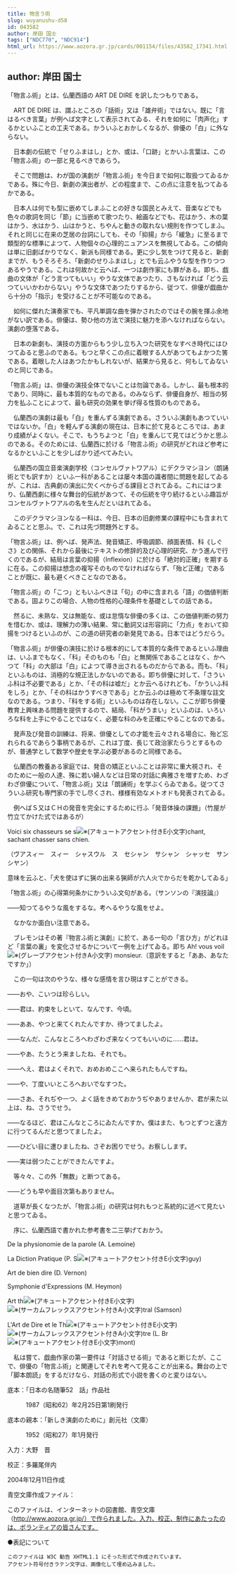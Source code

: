 ```yaml
---
title: 物言う術
slug: wuyanushu-d58
id: 043582
author: 岸田 国士
tags: ["NDC770", "NDC914"]
html_url: https://www.aozora.gr.jp/cards/001154/files/43582_17341.html
---
```


## author: 岸田 国士

「物言ふ術」とは、仏蘭西語の ART DE DIRE を訳したつもりである。

　ART DE DIRE は、謂ふところの「話術」又は「雄弁術」ではない。既に「言はるべき言葉」が例へば文字として表示されてゐる、それを如何に「肉声化」するかといふことの工夫である。かういふとおかしくなるが、俳優の「白」に外ならない。

　日本劇の伝統で「せりふまはし」とか、或は、「口跡」とかいふ言葉は、この「物言ふ術」の一部と見るべきであらう。

　そこで問題は、わが国の演劇が「物言ふ術」を今日まで如何に取扱つてゐるかである。殊に今日、新劇の演出者が、どの程度まで、この点に注意を払つてゐるかである。

　日本人は何でも型に嵌めてしまふことの好きな国民とみえて、音楽などでも色々の歌詞を同じ「節」に当嵌めて歌つたり、絵画などでも、花はかう、木の葉はかう、水はかう、山はかうと、ちやんと動きの取れない規則を作つてしまふ。それと同じに在来の芝居の台詞にしても、その「抑揚」から「緩急」に至るまで類型的な標準によつて、人物個々の心理的ニュアンスを無視してゐる。この傾向は単に旧劇ばかりでなく、新派も同様である。更に少し気をつけて見ると、新劇までが、もうそろそろ、「新劇のせりふまはし」とでも云ふやうな型を作りつつあるやうである。これは何故かと云へば、一つは劇作家にも罪がある。即ち、戯曲の文体が「どう言つてもいい」やうな文体であつたり、さもなければ「どう云つていいかわからない」やうな文体であつたりするから、従つて、俳優が戯曲から十分の「指示」を受けることが不可能なのである。

　如何に傑れた演奏家でも、平凡単調な曲を弾かされたのではその腕を揮ふ余地がない訳である。俳優は、勢ひ他の方法で演技に魅力を添へなければならない。演劇の堕落である。



　日本の新劇も、演技の方面からもう少し立ち入つた研究をなすべき時代にはひつてゐると思ふのである。もつと早くこの点に着眼する人があつてもよかつた筈である。着眼した人はあつたかもしれないが、結果から見ると、何もしてゐないのと同じである。

「物言ふ術」は、俳優の演技全体でないことは勿論である。しかし、最も根本的であり、同時に、最も本質的なものである。のみならず、俳優自身が、相当の努力を払ふことによつて、最も研究の効果を挙げ得る性質のものである。

　仏蘭西の演劇は最も「白」を重んずる演劇である。さういふ演劇もあつていいではないか。「白」を軽んずる演劇の現在は、日本に於て見るところでは、あまり成績がよくない。そこで、もうちよつと「白」を重んじて見てはどうかと思ふのである。そのためには、仏蘭西に於ける「物言ふ術」の研究がどれほど参考になるかといふことを少しばかり述べてみたい。



　仏蘭西の国立音楽演劇学校（コンセルヴァトワアル）にデクラマシヨン（朗誦術とでも訳すか）といふ一科があることは屡々本国の識者間に問題を起してゐるが、これは、古典劇の演出に欠くべからざる課目とされてゐる。これにはつまり、仏蘭西劇に様々な舞台的伝統があつて、その伝統を守り続けるといふ趣旨がコンセルヴァトワアルの名を生んだといはれてゐる。

　このデクラマシヨンなる一科は、今日、日本の旧劇修業の課程中にも含まれてゐることと思ふ。で、これは先づ問題外とする。

「物言ふ術」は、例へば、発声法、発音矯正、呼吸調節、顔面表情、科《しぐさ》との関係、それから最後にテキストの修辞的及び心理的研究、かう進んで行くのであるが、結局は言葉の抑揚（Inflexion）に於ける「絶対的正確」を期するに在る。この抑揚は想念の複写そのものでなければならず、「殆ど正確」であることが既に、最も避くべきことなのである。

「物言ふ術」の「こつ」ともいふべきは「句」の中に含まれる「語」の価値判断である。固よりこの場合、人物の性格的心理条件を基礎としての話である。

　然るに、未熟な、又は無能な、或は怠惰な俳優の多くは、この価値判断の努力を惜むか、或は、理解力の薄い結果、常に動詞又は形容詞に「力点」をおいて抑揚をつけるといふのが、この道の研究者の新発見である。日本ではどうだらう。



「物言ふ術」が俳優の演技に於ける根本的にして本質的な条件であるといふ理由は、いふまでもなく、「科」そのものも「白」と無関係であることはなく、かへつて「科」の大部は「白」によつて導き出されるものだからである。而も、「科」といふものは、消極的な規正法しかないのである。即ち俳優に対して、「さういふ科は不必要である」とか、「その科は嘘だ」とか云へるけれども、「かういふ科をしろ」とか、「その科はかうすべきである」とか云ふのは極めて不条理な註文なのである。つまり、「科をする術」といふものは存在しない。ここが即ち俳優教育上興味ある問題を提供するので、結局、「科がうまい」といふのは、いろいろな科を上手にやることではなく、必要な科のみを正確にやることなのである。



　発声及び発音の訓練は、将来、俳優としての才能を云々される場合に、殆ど忘れられるであらう事柄であるが、これは丁度、長じて政治家たらうとするものが、普通学として数学や歴史を学ぶ必要があるのと同様である。

　仏蘭西の教養ある家庭では、発音の矯正といふことは非常に重大視され、そのために一般の人達、殊に若い婦人などは日常の対話に典雅さを増すため、わざわざ俳優について、「物言ふ術」又は「朗誦術」を学ぶくらゐである。従つてさういふ研究も専門家の手でし尽くされ、様様有効なメトオドも発表されてゐる。

　例へばＳ又はＣＨの発音を完全にするために行ふ「発音体操の課題」（竹屋が竹立てかけた式ではあるが）


Voici six chasseurs se s![※(アキュートアクセント付きE小文字)](https://www.aozora.gr.jp/cards/001154/files/../../../gaiji/1-09/1-09-63.png)chant, sachant chasser sans chien.

（ヴアスィー　スィー　シャスウル　ス　セシャン　サシャン　シャッセ　サン　シヤン）



意味を云ふと、「犬を使はずに猟の出来る猟師が六人火でからだを乾かしてゐる」



「物言ふ術」の心得第何条かにかういふ文句がある。（サンソンの『演技論』）


――知つてるやうな風をするな。考へるやうな風をせよ。



　なかなか面白い注意である。



　ブレモンはその著『物言ふ術と演劇』に於て、ある一句の「言ひ方」がどれほど「言葉の裏」を変化させるかについて一例を上げてゐる。即ち Ah! vous voil![※(グレーブアクセント付きA小文字)](https://www.aozora.gr.jp/cards/001154/files/../../../gaiji/1-09/1-09-54.png) monsieur.（意訳をすると「ああ、あなたですか」）

　この一句は次のやうな、様々な感情を言ひ現はすことができる。



――おや、こいつは珍らしい。

――君は、約束をしといて、なんです、今頃。

――ああ、やつと来てくれたんですか、待つてましたよ。

――なんだ、こんなところへわざわざ来なくつてもいいのに……君は。

――やあ、たうとう来ましたね、それでも。

――へえ、君はよくそれで、おめおめここへ来られたもんですね。

――や、丁度いいところへおいでなすつた。

――さあ、それぢや一つ、よく話をきめておかうぢやありませんか、君が来た以上は、ね、さうでせう。

――なるほど、君はこんなところにゐたんですか。僕はまた、もつとずつと遠方に行つてるんだと思つてましたよ。

――ひどい目に遭ひましたね、さぞお困りでせう。お察しします。

――実は弱つたことができたんですよ。

　等々々、この外「無数」と断つてある。


――どうも早や面目次第もありません。





　道草が長くなつたが、「物言ふ術」の研究は何れもつと系統的に述べて見たいと思つてゐる。

　序に、仏蘭西語で書かれた参考書を二三挙げておかう。


De la physionomie de la parole (A. Lemoine)

La Diction Pratique (P. S![※(アキュートアクセント付きE小文字)](https://www.aozora.gr.jp/cards/001154/files/../../../gaiji/1-09/1-09-63.png)guy)

Art de bien dire (D. Vernon)

Symphonie d'Expressions (M. Heymon)

Art th![※(アキュートアクセント付きE小文字)](https://www.aozora.gr.jp/cards/001154/files/../../../gaiji/1-09/1-09-63.png)![※(サーカムフレックスアクセント付きA小文字)](https://www.aozora.gr.jp/cards/001154/files/../../../gaiji/1-09/1-09-56.png)tral (Samson)

L'Art de Dire et le Th![※(アキュートアクセント付きE小文字)](https://www.aozora.gr.jp/cards/001154/files/../../../gaiji/1-09/1-09-63.png)![※(サーカムフレックスアクセント付きA小文字)](https://www.aozora.gr.jp/cards/001154/files/../../../gaiji/1-09/1-09-56.png)tre (L. Br![※(アキュートアクセント付きE小文字)](https://www.aozora.gr.jp/cards/001154/files/../../../gaiji/1-09/1-09-63.png)mont)





　私は嘗て、戯曲作家の第一要件は「対話させる術」であると断じたが、ここで、俳優の「物言ふ術」と関連してそれを考へて見ることが出来る。舞台の上で「脚本朗読」をするだけなら、対話の形式で小説を書くのと変りはない。













底本：「日本の名随筆52　話」作品社


　　　1987（昭和62）年2月25日第1刷発行

底本の親本：「新しき演劇のために」創元社（文庫）

　　　1952（昭和27）年1月発行

入力：大野　晋

校正：多羅尾伴内

2004年12月11日作成

青空文庫作成ファイル：

このファイルは、インターネットの図書館、青空文庫（http://www.aozora.gr.jp/）で作られました。入力、校正、制作にあたったのは、ボランティアの皆さんです。











●表記について


	このファイルは W3C 勧告 XHTML1.1 にそった形式で作成されています。
	アクセント符号付きラテン文字は、画像化して埋め込みました。